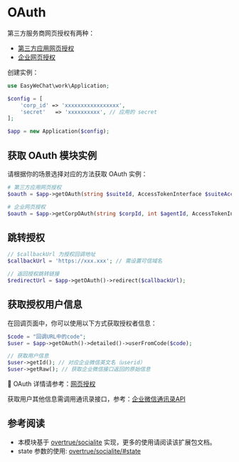 # OAuth

第三方服务商网页授权有两种：

- [第三方应用网页授权](https://open.work.weixin.qq.com/api/doc/90001/90143/91120#%E6%9E%84%E9%80%A0%E7%AC%AC%E4%B8%89%E6%96%B9%E5%BA%94%E7%94%A8oauth2%E9%93%BE%E6%8E%A5)
- [企业网页授权](https://open.work.weixin.qq.com/api/doc/90001/90143/91120#%E6%9E%84%E9%80%A0%E4%BC%81%E4%B8%9Aoauth2%E9%93%BE%E6%8E%A5)

创建实例：

```php
use EasyWeChat\work\Application;

$config = [
    'corp_id' => 'xxxxxxxxxxxxxxxxx',
    'secret'   => 'xxxxxxxxxx', // 应用的 secret
];

$app = new Application($config);
```

## 获取 OAuth 模块实例

请根据你的场景选择对应的方法获取 OAuth 实例：

```php
# 第三方应用网页授权
$oauth = $app->getOAuth(string $suiteId, AccessTokenInterface $suiteAccessToken);

# 企业网页授权
$oauth = $app->getCorpOAuth(string $corpId, int $agentId, AccessTokenInterface $suiteAccessToken);
```

## 跳转授权

```php
// $callbackUrl 为授权回调地址
$callbackUrl = 'https://xxx.xxx'; // 需设置可信域名

// 返回授权跳转链接
$redirectUrl = $app->getOAuth()->redirect($callbackUrl);
```

## 获取授权用户信息

在回调页面中，你可以使用以下方式获取授权者信息：

```php
$code = "回调URL中的code";
$user = $app->getOAuth()->detailed()->userFromCode($code);

// 获取用户信息
$user->getId(); // 对应企业微信英文名（userid）
$user->getRaw(); // 获取企业微信接口返回的原始信息
```

:book: OAuth 详情请参考：[网页授权](../common/oauth.md)

获取用户其他信息需调用通讯录接口，参考：[企业微信通讯录API](https://github.com/EasyWeChat/docs/blob/master/wework/contacts.md)

## 参考阅读

- 本模块基于 [overtrue/socialite](https://github.com/overtrue/socialite/) 实现，更多的使用请阅读该扩展包文档。
- state 参数的使用: [overtrue/socialite/#state](https://github.com/overtrue/socialite/#state)
